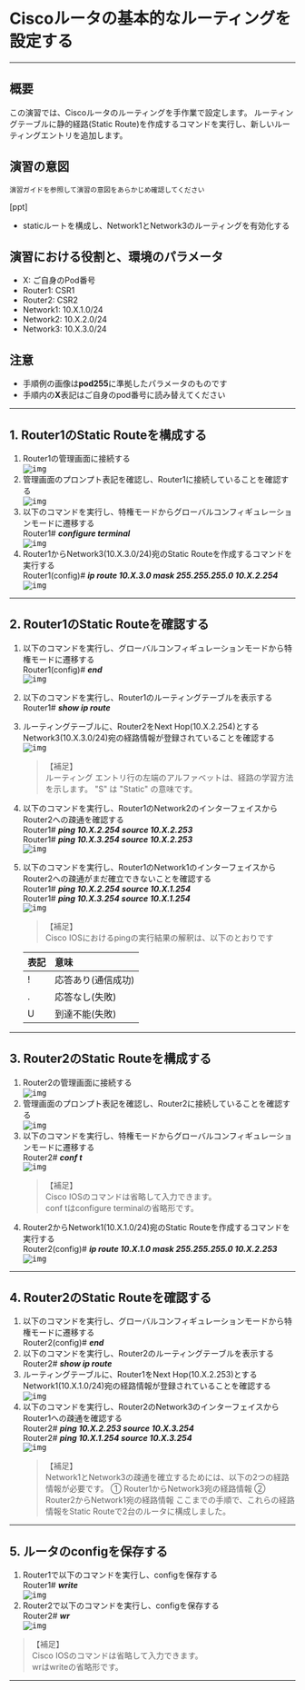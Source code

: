 

# Ciscoルータの基本的なルーティングを設定する
---

## 概要
この演習では、Ciscoルータのルーティングを手作業で設定します。
ルーティングテーブルに静的経路(Static Route)を作成するコマンドを実行し、新しいルーティングエントリを追加します。

## 演習の意図
    演習ガイドを参照して演習の意図をあらかじめ確認してください
[ppt]
- staticルートを構成し、Network1とNetwork3のルーティングを有効化する


## 演習における役割と、環境のパラメータ
- X: ご自身のPod番号
- Router1: CSR1
- Router2: CSR2
- Network1: 10.X.1.0/24
- Network2: 10.X.2.0/24
- Network3: 10.X.3.0/24


## 注意
- 手順例の画像は<B>pod255</B>に準拠したパラメータのものです
- 手順内の<B>X</B>表記はご自身のpod番号に読み替えてください

---

## 1. Router1のStatic Routeを構成する

1. Router1の管理画面に接続する  
<kbd>![img](image/02/11.png)</kbd>
1. 管理画面のプロンプト表記を確認し、Router1に接続していることを確認する  
<kbd>![img](image/02/12.png)</kbd>
1. 以下のコマンドを実行し、特権モードからグローバルコンフィギュレーションモードに遷移する  
    Router1# ***configure terminal***  
<kbd>![img](image/02/13.png)</kbd>
1. Router1からNetwork3(10.X.3.0/24)宛のStatic Routeを作成するコマンドを実行する  
    Router1(config)# ***ip route 10.X.3.0 mask 255.255.255.0 10.X.2.254***
<kbd>![img](image/02/14.png)</kbd>

---

## 2. Router1のStatic Routeを確認する
1. 以下のコマンドを実行し、グローバルコンフィギュレーションモードから特権モードに遷移する  
    Router1(config)# ***end***  
<kbd>![img](image/02/21.png)</kbd>
1. 以下のコマンドを実行し、Router1のルーティングテーブルを表示する  
    Router1# ***show ip route***  
1. ルーティングテーブルに、Router2をNext Hop(10.X.2.254)とするNetwork3(10.X.3.0/24)宛の経路情報が登録されていることを確認する  
<kbd>![img](image/02/22.png)</kbd>
    > 【補足】  
    > ルーティング エントリ行の左端のアルファベットは、経路の学習方法を示します。
    > "S" は "Static" の意味です。
1. 以下のコマンドを実行し、Router1のNetwork2のインターフェイスからRouter2への疎通を確認する  
    Router1# ***ping 10.X.2.254 source 10.X.2.253***  
    Router1# ***ping 10.X.3.254 source 10.X.2.253***    
<kbd>![img](image/02/23.png)</kbd>
1. 以下のコマンドを実行し、Router1のNetwork1のインターフェイスからRouter2への疎通がまだ確立できないことを確認する  
    Router1# ***ping 10.X.2.254 source 10.X.1.254***  
    Router1# ***ping 10.X.3.254 source 10.X.1.254***  
<kbd>![img](image/02/24.png)</kbd>
    > 【補足】  
    > Cisco IOSにおけるpingの実行結果の解釈は、以下のとおりです

    |表記|意味|
    |:-----|:-----|
    |!|応答あり(通信成功)|
    |.|応答なし(失敗)|
    |U|到達不能(失敗)|

---

## 3. Router2のStatic Routeを構成する

1. Router2の管理画面に接続する  
<kbd>![img](image/02/31.png)</kbd>
1. 管理画面のプロンプト表記を確認し、Router2に接続していることを確認する  
<kbd>![img](image/02/32.png)</kbd>
1. 以下のコマンドを実行し、特権モードからグローバルコンフィギュレーションモードに遷移する  
    Router2# ***conf t***  
<kbd>![img](image/02/33.png)</kbd>
    > 【補足】  
    > Cisco IOSのコマンドは省略して入力できます。  
    > conf tはconfigure terminalの省略形です。  
1. Router2からNetwork1(10.X.1.0/24)宛のStatic Routeを作成するコマンドを実行する  
    Router2(config)# ***ip route 10.X.1.0 mask 255.255.255.0 10.X.2.253***
<kbd>![img](image/02/34.png)</kbd>

---

## 4. Router2のStatic Routeを確認する
1. 以下のコマンドを実行し、グローバルコンフィギュレーションモードから特権モードに遷移する  
    Router2(config)# ***end***  
1. 以下のコマンドを実行し、Router2のルーティングテーブルを表示する  
    Router2# ***show ip route***  
1. ルーティングテーブルに、Router1をNext Hop(10.X.2.253)とするNetwork1(10.X.1.0/24)宛の経路情報が登録されていることを確認する  
<kbd>![img](image/02/41.png)</kbd>
1. 以下のコマンドを実行し、Router2のNetwork3のインターフェイスからRouter1への疎通を確認する  
    Router2# ***ping 10.X.2.253 source 10.X.3.254***  
    Router2# ***ping 10.X.1.254 source 10.X.3.254***  
<kbd>![img](image/02/42.png)</kbd>
    > 【補足】  
    > Network1とNetwork3の疎通を確立するためには、以下の2つの経路情報が必要です。
    > ① Router1からNetwork3宛の経路情報
    > ② Router2からNetwork1宛の経路情報
    > ここまでの手順で、これらの経路情報をStatic Routeで2台のルータに構成しました。


---

## 5. ルータのconfigを保存する
1. Router1で以下のコマンドを実行し、configを保存する  
    Router1# ***write***  
<kbd>![img](image/02/51.png)</kbd>
1. Router2で以下のコマンドを実行し、configを保存する  
    Router2# ***wr***  
<kbd>![img](image/02/52.png)</kbd>
> 【補足】  
> Cisco IOSのコマンドは省略して入力できます。  
> wrはwriteの省略形です。 


---
